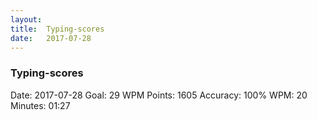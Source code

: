 ```yaml
---
layout: 
title:	Typing-scores
date:	2017-07-28
---
```


### Typing-scores

Date:		2017-07-28
Goal:		29 WPM
Points:		1605
Accuracy:	100%
WPM:		20
Minutes:	01:27
